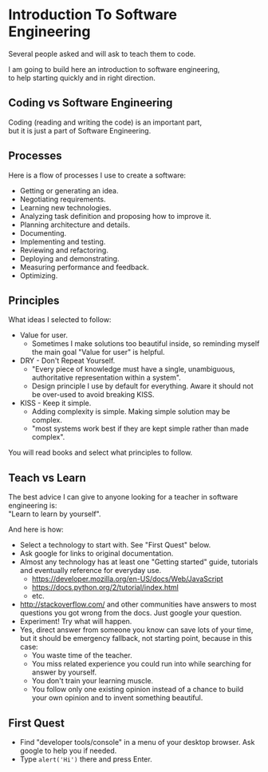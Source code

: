 Introduction To Software Engineering
====================================

Several people asked and will ask to teach them to code.

I am going to build here an introduction to software engineering,  
to help starting quickly and in right direction.

Coding vs Software Engineering
------------------------------

Coding (reading and writing the code) is an important part,  
but it is just a part of Software Engineering.

Processes
---------

Here is a flow of processes I use to create a software:

* Getting or generating an idea.
* Negotiating requirements.
* Learning new technologies.
* Analyzing task definition and proposing how to improve it.
* Planning architecture and details.
* Documenting.
* Implementing and testing.
* Reviewing and refactoring.
* Deploying and demonstrating.
* Measuring performance and feedback.
* Optimizing.

Principles
----------

What ideas I selected to follow:

* Value for user.
    * Sometimes I make solutions too beautiful inside, so reminding myself the main goal "Value for user" is helpful.
* DRY - Don't Repeat Yourself.
    * "Every piece of knowledge must have a single, unambiguous, authoritative representation within a system".
    * Design principle I use by default for everything. Aware it should not be over-used to avoid breaking KISS.
* KISS - Keep it simple.
    * Adding complexity is simple. Making simple solution may be complex.
    * "most systems work best if they are kept simple rather than made complex".

You will read books and select what principles to follow.

Teach vs Learn
--------------

The best advice I can give to anyone looking for a teacher in software engineering is:  
"Learn to learn by yourself".

And here is how:
* Select a technology to start with. See "First Quest" below.
* Ask google for links to original documentation.
* Almost any technology has at least one "Getting started" guide, tutorials and eventually reference for everyday use.
    * https://developer.mozilla.org/en-US/docs/Web/JavaScript
    * https://docs.python.org/2/tutorial/index.html
    * etc.
* http://stackoverflow.com/ and other communities have answers to most questions you got wrong from the docs. Just google your question.
* Experiment! Try what will happen.
* Yes, direct answer from someone you know can save lots of your time, but it should be emergency fallback, not starting point, because in this case:
    * You waste time of the teacher.
    * You miss related experience you could run into while searching for answer by yourself.
    * You don't train your learning muscle.
    * You follow only one existing opinion instead of a chance to build your own opinion and to invent something beautiful.

First Quest
-----------

* Find "developer tools/console" in a menu of your desktop browser. Ask google to help you if needed.
* Type `alert('Hi')` there and press Enter.
